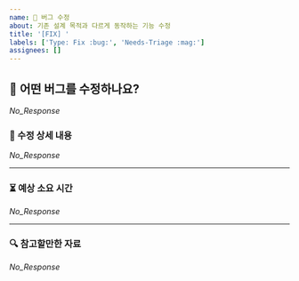 ```yaml
---
name: 🐛 버그 수정
about: 기존 설계 목적과 다르게 동작하는 기능 수정
title: '[FIX] '
labels: ['Type: Fix :bug:', 'Needs-Triage :mag:']
assignees: []
---
```


## 📌 어떤 버그를 수정하나요?

<!--
  수정할 버그의 내용을 3줄 이내로 간결하게 설명해주세요. 또, 관련된 이슈가 있으면 포함해주세요.
  (예시) 비밀번호 입력 시 영문, 숫자, 특수문자를 혼합해야 하는데, 정규 표현식 검증이 정상적으로 이루어지지 않는 상황 - #123
-->

_No_Response_

### 📜 수정 상세 내용

<!--
  버그 수정을 위해 필요한 구체적인 작업 목록을 나열해주세요.
  (예시) 비밀번호 VO에서 수행하는 유효성 검증 로직을 수정한다.
-->

_No_Response_

---

### ⏳ 예상 소요 시간

<!--
  예상되는 작업 소요 시간을 대략적으로 입력해주세요.
-->

_No_Response_

---

### 🔍 참고할만한 자료

<!--
  참고할만한 코드, 재현 방법, 로그, 관련 이슈 등을 자유롭게 추가하세요.
  (예시) 관련 이슈: #123
-->

_No_Response_
